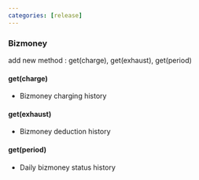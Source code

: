 ```yaml
---
categories: [release]
---
```


### Bizmoney
add new method : get(charge), get(exhaust), get(period)

#### get(charge)
  * Bizmoney charging history

#### get(exhaust)
  * Bizmoney deduction history

#### get(period)
  * Daily bizmoney status history
